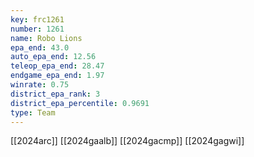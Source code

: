 ```yaml
---
key: frc1261
number: 1261
name: Robo Lions
epa_end: 43.0
auto_epa_end: 12.56
teleop_epa_end: 28.47
endgame_epa_end: 1.97
winrate: 0.75
district_epa_rank: 3
district_epa_percentile: 0.9691
type: Team
---
```

[[2024arc]]
[[2024gaalb]]
[[2024gacmp]]
[[2024gagwi]]
